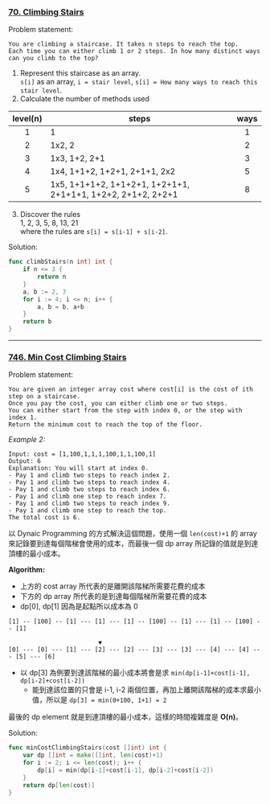 ### [70. Climbing Stairs]

Problem statement:
```
You are climbing a staircase. It takes n steps to reach the top.  
Each time you can either climb 1 or 2 steps. In how many distinct ways can you climb to the top?
```

1.  Represent this staircase as an array.  
`s[i]` as an array, `i = stair level`, `s[i] = How many ways to reach this stair level`.
2.  Calculate the number of methods used

| level(n) | steps | ways |
| :----: | ---- | :----: |
| 1 | 1 | 1 |
| 2 | 1x2, 2 | 2 |
| 3 | 1x3, 1+2, 2+1 | 3 |
| 4 | 1x4, 1+1+2, 1+2+1, 2+1+1, 2x2 | 5 | 
| 5 | 1x5, 1+1+1+2, 1+1+2+1, 1+2+1+1, 2+1+1+1, 1+2+2, 2+1+2, 2+2+1 | 8 |

3. Discover the rules  
1, 2, 3, 5, 8, 13, 21  
where the rules are `s[i] = s[i-1] + s[i-2]`.

Solution:  
```go
func climbStairs(n int) int {
	if n <= 3 {
		return n
	}
	a, b := 2, 3
	for i := 4; i <= n; i++ {
		a, b = b, a+b
	}
	return b
}
```

<!-- Unfinish -->
<!-- 
---

### Dynamic Programming

這題其實也可以想成一個 Dynamic Programming 的問題，每次最多可以爬 m (1 <= m < n) 個階梯，最多有幾種方法到達 n 階梯。
如果這樣想這題就變成了一個 Unbounded Knapsack 問題，m 是物品的價值，n 是背包的容量。

這裡使用 Dynamic Programming 5 Steps 來分析:

1.	Define the problem
	-	`dp[j]` 代表到達第 i 階梯的方法數
2.	Determine the recurrence formula
	-	這裡的遞推公式就是 `dp[j] += dp[j-m] + 1`
	-	m = j - 1
3.	Initialize the DP array
	-	因為是求最大值，所以全部初始化為 0
-->

[70. Climbing Stairs]: https://leetcode.com/problems/climbing-stairs/

---

### [746. Min Cost Climbing Stairs]

Problem statement:
```
You are given an integer array cost where cost[i] is the cost of ith step on a staircase. 
Once you pay the cost, you can either climb one or two steps.
You can either start from the step with index 0, or the step with index 1.
Return the minimum cost to reach the top of the floor.
```

*Example 2:*
```
Input: cost = [1,100,1,1,1,100,1,1,100,1]
Output: 6
Explanation: You will start at index 0.
- Pay 1 and climb two steps to reach index 2.
- Pay 1 and climb two steps to reach index 4.
- Pay 1 and climb two steps to reach index 6.
- Pay 1 and climb one step to reach index 7.
- Pay 1 and climb two steps to reach index 9.
- Pay 1 and climb one step to reach the top.
The total cost is 6.
```

以 Dynaic Programming 的方式解決這個問題，使用一個 `len(cost)+1` 的 array 來記錄要到達每個階梯會使用的成本，而最後一個 dp array 所記錄的值就是到達頂樓的最小成本。

**Algorithm:**
-	上方的 cost array 所代表的是離開該階梯所需要花費的成本
-	下方的 dp array 所代表的是到達每個階梯所需要花費的成本
-	dp[0], dp[1] 因為是起點所以成本為 0

```
[1] -- [100] -- [1] --- [1] --- [1] -- [100] -- [1] --- [1] -- [100] -- [1]

                         ▼
[0] --- [0] --- [1] --- [2] --- [2] --- [3] --- [3] --- [4] --- [4] --- [5] --- [6]
```

-	以 dp[3] 為例要到達該階梯的最小成本將會是求 `min(dp[i-1]+cost[i-1], dp[i-2]+cost[i-2])`
	-	能到達該位置的只會是 i-1, i-2 兩個位置，再加上離開該階梯的成本求最小值，所以是 `dp[3] = min(0+100, 1+1) = 2`
	
最後的 dp element 就是到達頂樓的最小成本，這樣的時間複雜度是 **O(n)**。

Solution:
```go
func minCostClimbingStairs(cost []int) int {
	var dp []int = make([]int, len(cost)+1)
	for i := 2; i <= len(cost); i++ {
		dp[i] = min(dp[i-1]+cost[i-1], dp[i-2]+cost[i-2])
	}
	return dp[len(cost)]
}
```

[746. Min Cost Climbing Stairs]: https://leetcode.com/problems/min-cost-climbing-stairs/